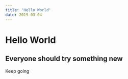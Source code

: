 ```yaml
---
title: 'Hello World'
date: 2019-03-04
---
```

# Hello World
## Everyone should try something new
Keep going
